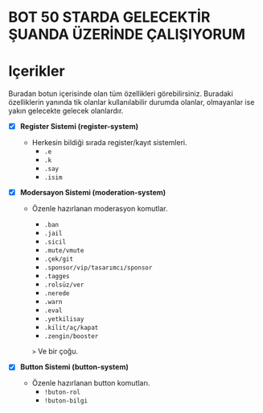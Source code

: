 # **BOT 50 STARDA GELECEKTİR ŞUANDA ÜZERİNDE ÇALIŞIYORUM**

# Içerikler
 Buradan botun içerisinde olan tüm özellikleri görebilirsiniz. Buradaki özelliklerin yanında tik olanlar kullanılabilir durumda olanlar, olmayanlar ise yakın gelecekte gelecek olanlardır.

 - [x] **Register Sistemi (register-system)**
   * Herkesin bildiği sırada register/kayıt sistemleri.
     * `.e`
     * `.k`
     * `.say`
     * `.isim`
 - [x] **Modersayon Sistemi (moderation-system)**
   * Özenle hazırlanan moderasyon komutlar.
     * `.ban`
     * `.jail`
     * `.sicil`
     * `.mute/vmute`
     * `.çek/git`
     * `.sponsor/vip/tasarımcı/sponsor`
     * `.tagges`
     * `.rolsüz/ver`
     * `.nerede`
     * `.warn`
     * `.eval`
     * `.yetkilisay`
     * `.kilit/aç/kapat`
     * `.zengin/booster`
     
     `>` Ve bir çoğu.
     
- [x] **Button Sistemi (button-system)**
   * Özenle hazırlanan button komutları.
     * `!buton-rol`
     * `!buton-bilgi`
      
